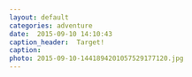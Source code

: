 ```yaml
---
layout: default
categories: adventure
date:  2015-09-10 14:10:43 
caption_header:  Target!
caption: 
photo: 2015-09-10-1441894201057529177120.jpg
---
```



